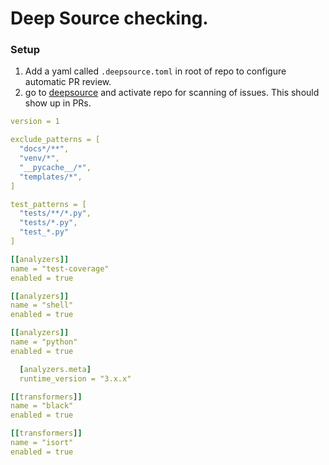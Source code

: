 # Deep Source checking.


### Setup

1. Add a yaml called `.deepsource.toml` in root of repo to configure automatic PR review.
2. go to [deepsource](https://app.deepsource.com/) and activate repo for scanning of issues. This should show up in PRs.


```yaml
version = 1

exclude_patterns = [
  "docs*/**",
  "venv/*",
  "__pycache__/*",
  "templates/*",
]

test_patterns = [
  "tests/**/*.py",
  "tests/*.py",
  "test_*.py"
]

[[analyzers]]
name = "test-coverage"
enabled = true

[[analyzers]]
name = "shell"
enabled = true

[[analyzers]]
name = "python"
enabled = true

  [analyzers.meta]
  runtime_version = "3.x.x"

[[transformers]]
name = "black"
enabled = true

[[transformers]]
name = "isort"
enabled = true
```
